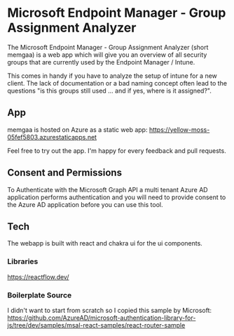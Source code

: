 # Microsoft Endpoint Manager - Group Assignment Analyzer

The Microsoft Endpoint Manager - Group Assignment Analyzer (short memgaa) is a web app which will give you an overview of all security groups that are currently used by the Endpoint Manager / Intune.

This comes in handy if you have to analyze the setup of intune for a new client.
The lack of documentation or a bad naming concept often lead to the questions "is this groups still used ... and if yes, where is it assigned?".

## App
memgaa is hosted on Azure as a static web app:
https://yellow-moss-05fef5803.azurestaticapps.net

Feel free to try out the app.
I'm happy for every feedback and pull requests.

## Consent and Permissions
To Authenticate with the Microsoft Graph API a multi tenant Azure AD application performs authentication and you will need to provide consent to the Azure AD application before you can use this tool.

## Tech
The webapp is built with react and chakra ui for the ui components.

### Libraries
https://reactflow.dev/

### Boilerplate Source
I didn't want to start from scratch so I copied this sample by Microsoft: https://github.com/AzureAD/microsoft-authentication-library-for-js/tree/dev/samples/msal-react-samples/react-router-sample
